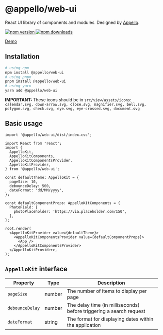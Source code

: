 # @appello/web-ui

React UI library of components and modules. Designed by [Appello](https://appello.com.au/).

<a href="https://www.npmjs.com/package/@appello/web-ui">
  <img alt="npm version" src="https://img.shields.io/npm/v/@appello/web-ui.svg?style=flat-square" />
</a>
<a href="https://www.npmjs.com/package/@appello/web-ui">
  <img alt="npm downloads" src="https://img.shields.io/npm/dm/@appello/web-ui.svg?style=flat-square" />
</a>

[Demo](https://main--670460f5d4ff38a07b902ee1.chromatic.com/)


## Installation

```bash
# using npm
npm install @appello/web-ui
# using pnpm
pnpm install @appello/web-ui
# using yarn
yarn add @appello/web-ui
```

**IMPORTANT:** These icons should be in `src/view/assets/icons`: `calendar.svg, down-arrow.svg, close.svg, magnifier.svg, bell.svg, polygon.svg, check.svg, eye.svg, eye-crossed.svg, document.svg`

## Basic usage

```tsx
import '@appello/web-ui/dist/index.css';

import React from 'react';
import {
  AppelloKit,
  AppelloKitComponents,
  AppelloKitComponentsProvider,
  AppelloKitProvider,
} from '@appello/web-ui';

const defaultTheme: AppelloKit = {
  pageSize: 10,
  debounceDelay: 500,
  dateFormat: 'dd/MM/yyyy',
};

const defaultComponentProps: AppelloKitComponents = {
  PhotoField: {
    photoPlaceholder: 'https://via.placeholder.com/150',
  },
};

root.render(
  <AppelloKitProvider value={defaultTheme}>
    <AppelloKitComponentsProvider value={defaultComponentProps}>
      <App />
    </AppelloKitComponentsProvider>
  </AppelloKitProvider>,
);
```

## `AppelloKit` interface

| Property        | Type   | Description                                                         |
| --------------- | ------ | ------------------------------------------------------------------- |
| `pageSize`      | number | The number of items to display per page                             |
| `debounceDelay` | number | The delay time (in milliseconds) before triggering a search request |
| `dateFormat`    | string | The format for displaying dates within the application              |
